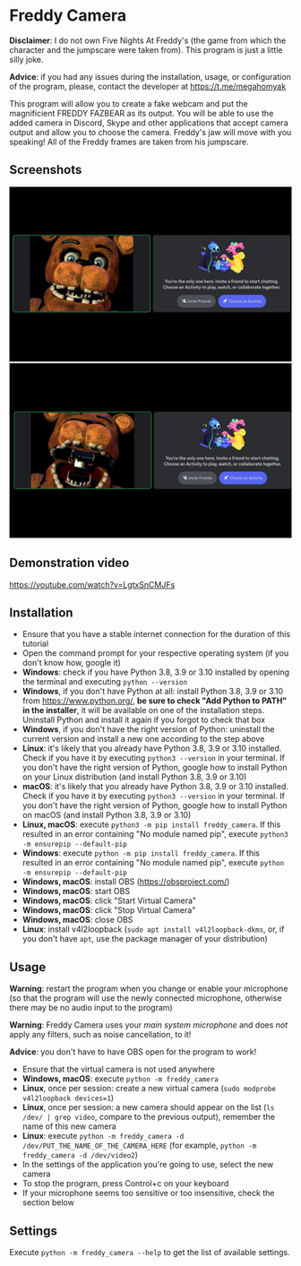 # Freddy Camera

**Disclaimer**: I do not own Five Nights At Freddy's (the game from which the character and the jumpscare were taken from). This program is just a little silly joke.

**Advice**: if you had any issues during the installation, usage, or configuration of the program, please, contact the developer at https://t.me/megahomyak

This program will allow you to create a fake webcam and put the magnificient FREDDY FAZBEAR as its output. You will be able to use the added camera in Discord, Skype and other applications that accept camera output and allow you to choose the camera. Freddy's jaw will move with you speaking! All of the Freddy frames are taken from his jumpscare.

## Screenshots

![Me being FREDDY FAZBEAR in a Discord call, jaw closed](screenshots/closed_jaw.png "Me being FREDDY FAZBEAR in a Discord call, jaw closed")
![Me being FREDDY FAZBEAR in a Discord call, jaw open](screenshots/open_jaw.png "Me being FREDDY FAZBEAR in a Discord call, jaw open")

## Demonstration video

https://youtube.com/watch?v=LgtxSnCMJFs

## Installation

* Ensure that you have a stable internet connection for the duration of this tutorial
* Open the command prompt for your respective operating system (if you don't know how, google it)
* **Windows**: check if you have Python 3.8, 3.9 or 3.10 installed by opening the terminal and executing `python --version`
* **Windows**, if you don't have Python at all: install Python 3.8, 3.9 or 3.10 from https://www.python.org/, **be sure to check "Add Python to PATH" in the installer**, it will be available on one of the installation steps. Uninstall Python and install it again if you forgot to check that box
* **Windows**, if you don't have the right version of Python: uninstall the current version and install a new one according to the step above
* **Linux**: it's likely that you already have Python 3.8, 3.9 or 3.10 installed. Check if you have it by executing `python3 --version` in your terminal. If you don't have the right version of Python, google how to install Python on your Linux distribution (and install Python 3.8, 3.9 or 3.10)
* **macOS**: it's likely that you already have Python 3.8, 3.9 or 3.10 installed. Check if you have it by executing `python3 --version` in your terminal. If you don't have the right version of Python, google how to install Python on macOS (and install Python 3.8, 3.9 or 3.10)
* **Linux, macOS**: execute `python3 -m pip install freddy_camera`. If this resulted in an error containing "No module named pip", execute `python3 -m ensurepip --default-pip`
* **Windows**: execute `python -m pip install freddy_camera`. If this resulted in an error containing "No module named pip", execute `python -m ensurepip --default-pip`
* **Windows, macOS**: install OBS (https://obsproject.com/)
* **Windows, macOS**: start OBS
* **Windows, macOS**: click "Start Virtual Camera"
* **Windows, macOS**: click "Stop Virtual Camera"
* **Windows, macOS**: close OBS
* **Linux**: install v4l2loopback (`sudo apt install v4l2loopback-dkms`, or, if you don't have `apt`, use the package manager of your distribution)

## Usage

**Warning**: restart the program when you change or enable your microphone (so that the program will use the newly connected microphone, otherwise there may be no audio input to the program)

**Warning**: Freddy Camera uses your *main system microphone* and does *not* apply any filters, such as noise cancellation, to it!

**Advice**: you don't have to have OBS open for the program to work!

* Ensure that the virtual camera is not used anywhere
* **Windows, macOS**: execute `python -m freddy_camera`
* **Linux**, once per session: create a new virtual camera (`sudo modprobe v4l2loopback devices=1`)
* **Linux**, once per session: a new camera should appear on the list (`ls /dev/ | grep video`, compare to the previous output), remember the name of this new camera
* **Linux**: execute `python -m freddy_camera -d /dev/PUT_THE_NAME_OF_THE_CAMERA_HERE` (for example, `python -m freddy_camera -d /dev/video2`)
* In the settings of the application you're going to use, select the new camera
* To stop the program, press Control+c on your keyboard
* If your microphone seems too sensitive or too insensitive, check the section below

## Settings

Execute `python -m freddy_camera --help` to get the list of available settings.
